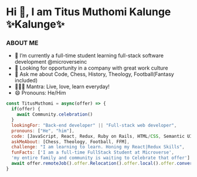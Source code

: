 

<h1 class="center">Hi 👋, I am Titus Muthomi Kalunge  ✨Kalunge✨</h1>

### ABOUT ME

- 🔭 I’m currently a full-time student learning full-stack software development @microverseinc
- 👯 Looking for opportunity in a company with great work culture
- 💬 Ask me about Code, Chess, History, Theology, Football(Fantasy included)
- 💆🏿‍♀️ Mantra: Live, love, learn everyday! 
- 😄 Pronouns: He/Him


```javascript
const TitusMuthomi = async(offer) => {
  if(offer) {
    await Community.celebration()
  }
  lookingFor: "Back-end developer" || "Full-stack web developer",
  pronouns: ["He", "him"],
  code: [JavaScript, React, Redux, Ruby on Rails, HTML/CSS, Semantic UI, Bootstrap,
  askMeAbout: [Chess, Theology, Football, FFM],
  challenge: "I am learning to learn. Honing my React|Redux Skills",
  funFacts: ['I am a full-time FullStack Student at Microverse', 
  'my entire family and community is waiting to Celebrate that offer']
  await offer.remoteJob().offer.Relocation().offer.local().offer.conversation()
}
```
<!-- <h3 align="center">GitHub Statistics:</h3>

<p align="center">&nbsp;<img src="https://github-readme-stats.vercel.app/api?username=Kalunge&show_icons=true&locale=en" alt="Kalunge" /></p>

<p align="center"><img src="https://github-readme-streak-stats.herokuapp.com/?user=Kalunge&theme=radical" alt="Kalunge" /></p> -->




